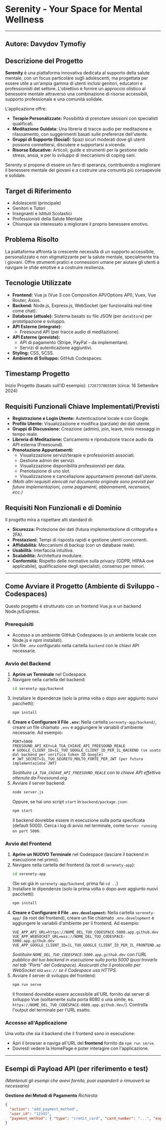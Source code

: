 # Serenity - Your Space for Mental Wellness

-----------------------------------------------------------------------------------------------------------------
**Autore: Davydov Tymofiy**
-----------------------------------------------------------------------------------------------------------------

## Descrizione del Progetto

**Serenity** è una piattaforma innovativa dedicata al supporto della salute mentale, con un focus particolare sugli adolescenti, ma progettata per essere utile a un'ampia gamma di utenti inclusi genitori, educatori e professionisti del settore. L'obiettivo è fornire un approccio olistico al benessere mentale attraverso una combinazione di risorse accessibili, supporto professionale e una comunità solidale.

L'applicazione offre:
*   **Terapie Personalizzate:** Possibilità di prenotare sessioni con specialisti qualificati.
*   **Meditazione Guidata:** Una libreria di tracce audio per meditazione e rilassamento, con suggerimenti basati sulle preferenze dell'utente.
*   **Gruppi di Supporto (Social):** Spazi sicuri moderati dove gli utenti possono connettersi, discutere e supportarsi a vicenda.
*   **Risorse Educative:** Articoli, guide e strumenti per la gestione dello stress, ansia, e per lo sviluppo di meccanismi di coping sani.

Serenity si propone di essere un faro di speranza, contribuendo a migliorare il benessere mentale dei giovani e a costruire una comunità più consapevole e solidale.

## Target di Riferimento

*   Adolescenti (principale)
*   Genitori e Tutori
*   Insegnanti e Istituti Scolastici
*   Professionisti della Salute Mentale
*   Chiunque sia interessato a migliorare il proprio benessere emotivo.

## Problema Risolto

La piattaforma affronta la crescente necessità di un supporto accessibile, personalizzato e non stigmatizzante per la salute mentale, specialmente tra i giovani. Offre strumenti pratici e connessioni umane per aiutare gli utenti a navigare le sfide emotive e a costruire resilienza.

## Tecnologie Utilizzate

*   **Frontend:** Vue.js (Vue 3 con Composition API/Options API), Vuex, Vue Router, Axios.
*   **Backend:** Node.js, Express.js, WebSocket (per funzionalità real-time come chat).
*   **Database (attuale):** Sistema basato su file JSON (per `dataStore`) per prototipazione e sviluppo.
*   **API Esterne (integrate):**
    *   Freesound API (per tracce audio di meditazione).
*   **API Esterne (previste):**
    *   API di pagamento (Stripe, PayPal - da implementare).
    *   Servizi di autenticazione aggiuntivi.
*   **Styling:** CSS, SCSS.
*   **Ambiente di Sviluppo:** GitHub Codespaces.

## Timestamp Progetto

Inizio Progetto (basato sull'ID esempio): `1726737865509` (circa: 16 Settembre 2024)

## Requisiti Funzionali Chiave Implementati/Previsti

*   **Registrazione e Login Utente:** Autenticazione locale e con Google.
*   **Profilo Utente:** Visualizzazione e modifica (parziale) dei dati utente.
*   **Gruppi di Discussione:** Creazione (admin), join, leave, invio messaggi in tempo reale.
*   **Libreria di Meditazione:** Caricamento e riproduzione tracce audio da API esterna (Freesound).
*   **Prenotazione Appuntamenti:**
    *   Visualizzazione servizi/terapie e professionisti associati.
    *   Gestione admin dei servizi.
    *   Visualizzazione disponibilità professionisti per data.
    *   Prenotazione di uno slot.
    *   Visualizzazione e cancellazione appuntamenti prenotati dall'utente.
*   *(Molti altri requisiti elencati nel documento originale sono previsti per future implementazioni, come pagamenti, abbonamenti, recensioni, ecc.)*

## Requisiti Non Funzionali e di Dominio

Il progetto mira a rispettare alti standard di:
*   **Sicurezza:** Protezione dei dati (futura implementazione di crittografia e 2FA).
*   **Prestazioni:** Tempi di risposta rapidi e gestione utenti concorrenti.
*   **Affidabilità:** Meccanismi di backup (con un database reale).
*   **Usabilità:** Interfaccia intuitiva.
*   **Scalabilità:** Architettura modulare.
*   **Conformità:** Rispetto delle normative sulla privacy (GDPR, HIPAA ove applicabile), qualificazione degli specialisti, consenso per minori.

---

## Come Avviare il Progetto (Ambiente di Sviluppo - Codespaces)

Questo progetto è strutturato con un frontend Vue.js e un backend Node.js/Express.

### Prerequisiti

*   Accesso a un ambiente GitHub Codespaces (o un ambiente locale con Node.js e npm installati).
*   Un file `.env` configurato nella cartella `backend` con le chiavi API necessarie.

### Avvio del Backend

1.  **Aprire un Terminale** nel Codespace.
2.  Navigare nella cartella del backend:
    ```bash
    cd serenety-app/backend
    ```
3.  Installare le dipendenze (solo la prima volta o dopo aver aggiunto nuovi pacchetti):
    ```bash
    npm install
    ```
4.  **Creare e Configurare il File `.env`:**
    Nella cartella `serenety-app/backend/`, creare un file chiamato `.env` e aggiungere le variabili d'ambiente necessarie. Ad esempio:
    ```dotenv
    PORT=5000
    FREESOUND_API_KEY=LA_TUA_CHIAVE_API_FREESOUND_REALE
    # GOOGLE_CLIENT_ID=IL_TUO_GOOGLE_CLIENT_ID_PER_IL_BACKEND (se usato dal backend per verifica token ID Google)
    # JWT_SECRET=IL_TUO_SEGRETO_MOLTO_FORTE_PER_JWT (per futura implementazione JWT)
    ```
    *Sostituire `LA_TUA_CHIAVE_API_FREESOUND_REALE` con la chiave API effettiva ottenuta da Freesound.org.*
5.  Avviare il server backend:
    ```bash
    node server.js
    ```
    Oppure, se hai uno script `start` in `backend/package.json`:
    ```bash
    npm start
    ```
    Il backend dovrebbe essere in esecuzione sulla porta specificata (default 5000). Cerca i log di avvio nel terminale, come `Server running on port 5000`.

### Avvio del Frontend

1.  **Aprire un NUOVO Terminale** nel Codespace (lasciare il backend in esecuzione nel primo).
2.  Navigare nella cartella del frontend (la root di `serenety-app`):
    ```bash
    cd serenety-app 
    ```
    (Se sei già in `serenety-app/backend`, prima fai `cd ..`)
3.  Installare le dipendenze (solo la prima volta o dopo aver aggiunto nuovi pacchetti):
    ```bash
    npm install
    ```
4.  **Creare e Configurare il File `.env.development`:**
    Nella cartella `serenety-app/` (la root del frontend), creare un file chiamato `.env.development` e aggiungere le variabili d'ambiente per il frontend. Ad esempio:
    ```dotenv
    VUE_APP_API_URL=https://NOME_DEL_TUO_CODESPACE-5000.app.github.dev
    VUE_APP_WEBSOCKET_URL=wss://NOME_DEL_TUO_CODESPACE-5000.app.github.dev
    VUE_APP_GOOGLE_CLIENT_ID=IL_TUO_GOOGLE_CLIENT_ID_PER_IL_FRONTEND.apps.googleusercontent.com
    ```
    *Sostituire `NOME_DEL_TUO_CODESPACE-5000.app.github.dev` con l'URL pubblico del tuo backend in esecuzione sulla porta 5000 (puoi trovarlo nel tab "Ports" del Codespace). Assicurati che il protocollo per WebSocket sia `wss://` se il Codespace usa HTTPS.*
5.  Avviare il server di sviluppo del frontend:
    ```bash
    npm run serve
    ```
    Il frontend dovrebbe essere accessibile all'URL fornito dal server di sviluppo Vue (solitamente sulla porta 8080 o una simile, es. `https://NOME_DEL_TUO_CODESPACE-8080.app.github.dev/`). Controlla l'output del terminale per l'URL esatto.

### Accesso all'Applicazione

Una volta che sia il backend che il frontend sono in esecuzione:
*   Apri il browser e naviga all'URL del **frontend** fornito da `npm run serve`.
*   Dovresti vedere la HomePage e poter interagire con l'applicazione.

---

## Esempi di Payload API (per riferimento e test)

*(Mantenuti gli esempi che avevi fornito, puoi espanderli o rimuoverli se necessario)*

**Gestione dei Metodi di Pagamento**
*Richiesta:*
```json
{
  "action": "add_payment_method",
  "user_id": "12345",
  "payment_method": { "type": "credit_card", "card_number": "...", "expiry_date": "12/25", "cvv": "123" }
}
